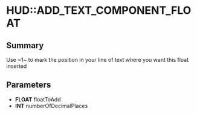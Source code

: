 # HUD::ADD_TEXT_COMPONENT_FLOAT

## Summary
Use ~1~ to mark the position in your line of text where you want this float inserted

## Parameters
* **FLOAT** floatToAdd
* **INT** numberOfDecimalPlaces